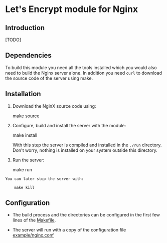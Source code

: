 # Let's Encrypt module for Nginx

## Introduction

[TODO]

## Dependencies

To build this module you need all the tools installed which you would also need to
build the Nginx server alone. In addition you need `curl` to download the source code
of the server using make.

## Installation

  1. Download the NginX source code using:

        make source

  2. Configure, build and install the server with the module:

        make install

      With this step the server is compiled and installed in the `./run` directory.
      Don't worry, nothing is installed on your system outside this directory.
      
  3. Run the server:
  
        make run

    You can later stop the server with:
    
        make kill
        
## Configuration

  * The build process and the directories can be configured in the first few lines of
    the [Makefile](Makefile).

  * The server will run with a copy of the configuration file [example/nginx.conf](example/nginx.conf)
